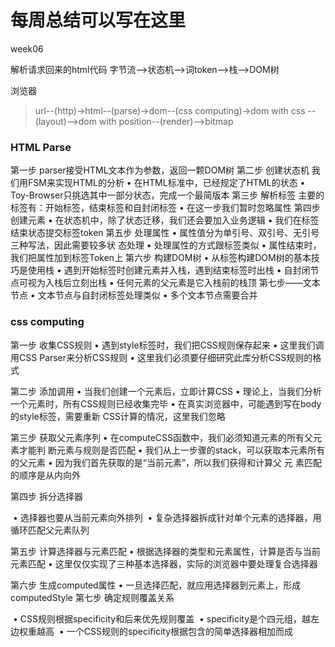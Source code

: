 # 每周总结可以写在这里

 week06 

解析请求回来的html代码 字节流-->状态机-->词token-->栈-->DOM树

浏览器 

> url--(http)->html--(parse)->dom--(css computing)->dom with css --(layout)-->dom with position--(render)-->bitmap

### **HTML Parse** 

第一步  parser接受HTML文本作为参数，返回一颗DOM树 
第二步 创建状态机 我们用FSM来实现HTML的分析 
    • 在HTML标准中，已经规定了HTML的状态 
    • Toy-Browser只挑选其中一部分状态，完成一个最简版本 
第三步 解析标签 主要的标签有：开始标签，结束标签和自封闭标签 • 在这一步我们暂时忽略属性 
第四步 创建元素 
    • 在状态机中，除了状态迁移，我们还会要加入业务逻辑 
    • 我们在标签结束状态提交标签token 
第五步 处理属性 
    • 属性值分为单引号、双引号、无引号三种写法，因此需要较多状 态处理 
    • 处理属性的方式跟标签类似 
    • 属性结束时，我们把属性加到标签Token上 第六步 构建DOM树 
    • 从标签构建DOM树的基本技巧是使用栈 
    • 遇到开始标签时创建元素并入栈，遇到结束标签时出栈 
    • 自封闭节点可视为入栈后立刻出栈 
    • 任何元素的父元素是它入栈前的栈顶 第七步——文本节点 
    • 文本节点与自封闭标签处理类似 • 多个文本节点需要合并

### **css computing** 

第一步 收集CSS规则 
    • 遇到style标签时，我们把CSS规则保存起来 
    • 这里我们调用CSS Parser来分析CSS规则 
    • 这里我们必须要仔细研究此库分析CSS规则的格式 

第二步 添加调用 
    • 当我们创建一个元素后，立即计算CSS 
    • 理论上，当我们分析一个元素时，所有CSS规则已经收集完毕 
    • 在真实浏览器中，可能遇到写在body的style标签，需要重新 CSS计算的情况，这里我们忽略 

第三步 获取父元素序列 
    • 在computeCSS函数中，我们必须知道元素的所有父元素才能判 断元素与规则是否匹配 
    • 我们从上一步骤的stack，可以获取本元素所有的父元素 • 因为我们首先获取的是“当前元素”，所以我们获得和计算父		元 素匹配的顺序是从内向外 

第四步 拆分选择器 

​    • 选择器也要从当前元素向外排列 
​    • 复杂选择器拆成针对单个元素的选择器，用循环匹配父元素队列 

第五步 计算选择器与元素匹配 
    • 根据选择器的类型和元素属性，计算是否与当前元素匹配 
    • 这里仅仅实现了三种基本选择器，实际的浏览器中要处理复合选择器 

第六步 生成computed属性 
    • 一旦选择匹配，就应用选择器到元素上，形成 computedStyle 
第七步 确定规则覆盖关系 

​    • CSS规则根据specificity和后来优先规则覆盖 
​    • specificity是个四元组，越左边权重越高 
​    • 一个CSS规则的specificity根据包含的简单选择器相加而成